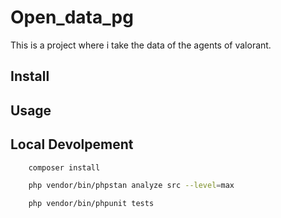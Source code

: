 # Open_data_pg
This is a project where i take the data of the agents of valorant. 

## Install

## Usage

## Local Devolpement


```bash    
    composer install
```


```bash    
    php vendor/bin/phpstan analyze src --level=max 
```

```bash
    php vendor/bin/phpunit tests
```